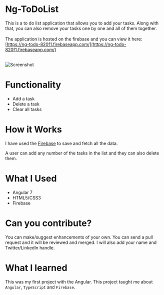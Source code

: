 # Ng-ToDoList
This is a to do list application that allows you to add your tasks. Along with that, you can also remove your tasks one by one and all of them together.
<br><br>
The application is hosted on the firebase and you can view it here: [https://ng-todo-820f1.firebaseapp.com/](https://ng-todo-820f1.firebaseapp.com/)
<br><br>

![Screenshot](https://i.imgur.com/MSgN9uG.png)

# Functionality
* Add a task
* Delete a task
* Clear all tasks

# How it Works
I have used the [Firebase](https://firebase.google.com/) to save and fetch all the data.

A user can add any number of the tasks in the list and they can also delete them.

# What I Used
* Angular 7
* HTML5/CSS3
* Firebase

# Can you contribute?
You can make/suggest enhancements of your own. You can send a pull request and it will be reviewed and merged. I will also add your name and Twitter/LinkedIn handle.

# What I learned
This was my first project with the Angular. This project taught me about `Angular`, `TypeScript` and `Firebase`.